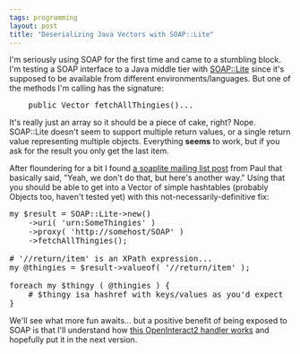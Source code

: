 ```yaml
---
tags: programming
layout: post
title: "Deserializing Java Vectors with SOAP::Lite"
---
```




<p>I'm seriously using SOAP for the first time and came to a stumbling block. I'm testing a SOAP interface to a Java middle tier with <a href="http://search.cpan.org/dist/SOAP-Lite/">SOAP::Lite</a> since it's supposed to be available from different environments/languages. But one of the methods I'm calling has the signature:</p>

<pre class="sourceCode">
    public Vector fetchAllThingies()...
</pre>

<p>It's really just an array so it should be a piece of cake, right? Nope. SOAP::Lite doesn't seem to support multiple return values, or a single return value representing multiple objects. Everything <b>seems</b> to work, but if you ask for the result you only get the last item.</p>

<p>After floundering for a bit I found <a href="http://groups.yahoo.com/group/soaplite/message/550">a soaplite mailing list post</a> from Paul that basically said, "Yeah, we don't do that, but here's another way." Using that you should be able to get into a Vector of simple hashtables (probably Objects too, haven't tested yet) with this not-necessarily-definitive fix:</p>

<pre class="sourceCode">
my $result = SOAP::Lite->new()
    ->uri( 'urn:SomeThingies' )
    ->proxy( 'http://somehost/SOAP' )
    ->fetchAllThingies();
   
# '//return/item' is an XPath expression...
my @thingies = $result->valueof( '//return/item' );
   
foreach my $thingy ( @thingies ) {
    # $thingy isa hashref with keys/values as you'd expect
}
</pre>

<p>We'll see what more fun awaits... but a positive benefit of being exposed to SOAP is that I'll understand how <a href="http://sourceforge.net/mailarchive/forum.php?thread_id=5062057&forum_id=3222">this OpenInteract2 handler works</a> and hopefully put it in the next version.


